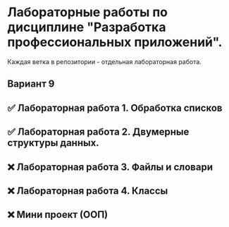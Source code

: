 # Лабораторные работы по дисциплине "Разработка профессиональных приложений".
Каждая ветка в репозитории - отдельная лабораторная работа.

## Вариант 9
## ✅ Лабораторная работа 1. Обработка списков
## ✅ Лабораторная работа 2. Двумерные структуры данных.
## ❌ Лабораторная работа 3. Файлы и словари
## ❌ Лабораторная работа 4. Классы
## ❌ Мини проект (ООП)
